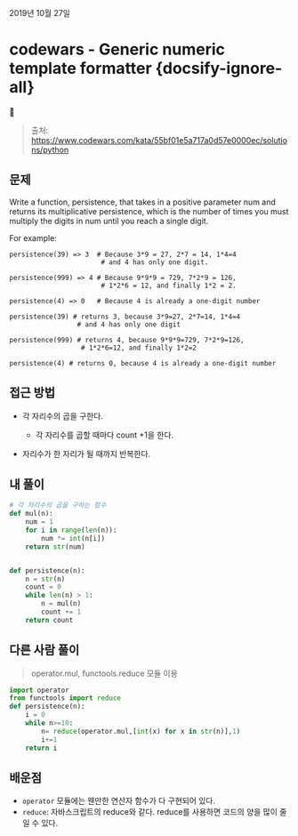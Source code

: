 
2019년 10월 27일

# codewars - Generic numeric template formatter {docsify-ignore-all}

> 출처: https://www.codewars.com/kata/55bf01e5a717a0d57e0000ec/solutions/python 

## 문제

Write a function, persistence, that takes in a positive parameter num and returns its multiplicative persistence, which is the number of times you must multiply the digits in num until you reach a single digit.

For example:

```
persistence(39) => 3  # Because 3*9 = 27, 2*7 = 14, 1*4=4
                       # and 4 has only one digit.

persistence(999) => 4 # Because 9*9*9 = 729, 7*2*9 = 126,
                       # 1*2*6 = 12, and finally 1*2 = 2.

persistence(4) => 0   # Because 4 is already a one-digit number
```

```
persistence(39) # returns 3, because 3*9=27, 2*7=14, 1*4=4
                 # and 4 has only one digit

persistence(999) # returns 4, because 9*9*9=729, 7*2*9=126,
                  # 1*2*6=12, and finally 1*2=2

persistence(4) # returns 0, because 4 is already a one-digit number
```

## 접근 방법

- 각 자리수의 곱을 구한다.
    - 각 자리수를 곱할 때마다 count +1을 한다.

- 자리수가 한 자리가 될 때까지 반복한다.


## 내 풀이

```python
# 각 자리수의 곱을 구하는 함수
def mul(n):
    num = 1
    for i in range(len(n)):
        num *= int(n[i])
    return str(num)


def persistence(n):
    n = str(n)
    count = 0
    while len(n) > 1:
        n = mul(n)
        count += 1
    return count
```

## 다른 사람 풀이

> operator.mul, functools.reduce 모듈 이용

```python
import operator
from functools import reduce
def persistence(n):
    i = 0
    while n>=10:
        n= reduce(operator.mul,[int(x) for x in str(n)],1)
        i+=1
    return i
```

## 배운점

- `operator` 모듈에는 웬만한 연산자 함수가 다 구현되어 있다.
- `reduce`: 자바스크립트의 reduce와 같다. reduce를 사용하면 코드의 양을 많이 줄일 수 있다.
